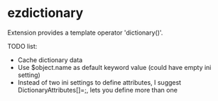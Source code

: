 ezdictionary
============

Extension provides a template operator 'dictionary()'.

TODO list:
* Cache dictionary data
* Use $object.name as default keyword value (could have empty ini setting)
* Instead of two ini settings to define attributes, I suggest DictionaryAttributes[]=<keyword>;<description>, lets you define more than one
